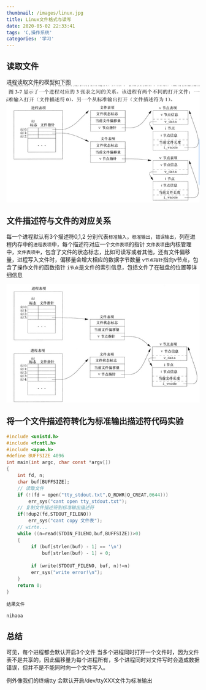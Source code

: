 ```yaml
---
thumbnail: /images/linux.jpg
title: Linux文件格式与读写
date: 2020-05-02 22:33:41
tags: 'C,操作系统'
categories: '学习'
---
```



## 读取文件

进程读取文件的模型如下图
![进程和文件系统的模型图](Linux文件格式与读写/Snipaste_2020-05-02_22-35-04.jpg)

## 文件描述符与文件的对应关系

每一个进程默认有3个描述符0,1,2 分别代表`标准输入`，`标准输出`，`错误输出`，列在进程内存中的`进程表项`中，每个描述符对应一个`文件表项`的指针
`文件表项`由内核管理中，`文件表项中`，包含了文件的状态标志，比如可读写或者其他，还有文件偏移量，进程写入文件时，偏移量会增大相应的数据字节数量
`v节点指针`指向v节点，包含了操作文件的函数指针
`i节点`是文件的索引信息，包括文件了在磁盘的位置等详细信息

<!-- more -->

![多个进程同时打开一个文件图](Linux文件格式与读写/Snipaste_2020-05-02_22-49-34.jpg)


## 将一个文件描述符转化为标准输出描述符代码实验

```c
#include <unistd.h>
#include <fcntl.h>
#include <apue.h>
#define BUFFSIZE 4096
int main(int argc, char const *argv[])
{
    int fd, n;
    char buf[BUFFSIZE];
    // 读取文件
    if (!(fd = open("tty_stdout.txt",O_RDWR|O_CREAT,0644)))
        err_sys("cant open tty_stdout.txt");
    // 复制文件描述符到标准输出描述符
    if(!dup2(fd,STDOUT_FILENO))
        err_sys("cant copy 文件表");
    // wirte...
    while ((n=read(STDIN_FILENO,buf,BUFFSIZE))>0)
    {
         if (buf[strlen(buf) - 1] == '\n')
             buf[strlen(buf) - 1] = 0;

         if (write(STDOUT_FILENO, buf, n)!=n)
         err_sys("write error!\n");
    }
    return 0;
}
```
`结果文件`
```txt
nihaoa
```

## 总结

可见，每个进程都会默认开启3个文件
当多个进程同时打开一个文件时，因为文件表不是共享的，因此偏移量为每个进程所有，多个进程同时对文件写时会造成数据错误，但并不是不能同时向一个文件写入。

例外像我们的终端tty 会默认开启/dev/ttyXXX文件为标准输出